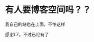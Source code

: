 # 有人要博客空间吗？？


我自己的站也在上面，不怕这样

感谢LZ，不过已经有了<img id="aimg_iFZSs" onclick="zoom(this, this.src, 0, 0, 0)" class="zoom" src="https://cdn.jsdelivr.net/gh/hishis/forum-master/public/images/patch.gif" onmouseover="img_onmouseoverfunc(this)" onload="thumbImg(this)" border="0" alt="" />
